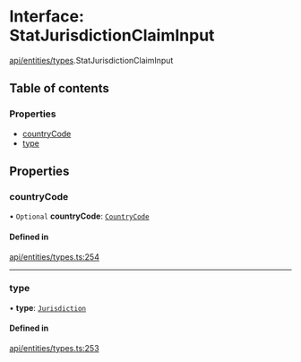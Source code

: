 # Interface: StatJurisdictionClaimInput

[api/entities/types](../wiki/api.entities.types).StatJurisdictionClaimInput

## Table of contents

### Properties

- [countryCode](../wiki/api.entities.types.StatJurisdictionClaimInput#countrycode)
- [type](../wiki/api.entities.types.StatJurisdictionClaimInput#type)

## Properties

### countryCode

• `Optional` **countryCode**: [`CountryCode`](../wiki/generated.types.CountryCode)

#### Defined in

[api/entities/types.ts:254](https://github.com/PolymeshAssociation/polymesh-sdk/blob/9a8715021/src/api/entities/types.ts#L254)

___

### type

• **type**: [`Jurisdiction`](../wiki/api.entities.types.ClaimType#jurisdiction)

#### Defined in

[api/entities/types.ts:253](https://github.com/PolymeshAssociation/polymesh-sdk/blob/9a8715021/src/api/entities/types.ts#L253)
